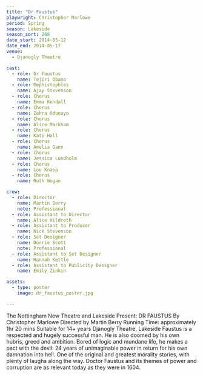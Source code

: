 ```yaml
---
title: "Dr Faustus"
playwright: Christopher Marlowe
period: Spring
season: Lakeside
season_sort: 268
date_start: 2014-05-12
date_end: 2014-05-17
venue:
  - Djanogly Theatre

cast:
  - role: Dr Faustus
    name: Tejiri Obano
  - role: Mephistophles
    name: Ajay Stevenson
  - role: Chorus
    name: Emma Kendall
  - role: Chorus
    name: Zehra Odunayo
  - role: Chorus
    name: Alice Markham
  - role: Chorus
    name: Kati Hall
  - role: Chorus
    name: Amelia Gann
  - role: Chorus
    name: Jessica Lundholm
  - role: Chorus
    name: Lou Knapp
  - role: Chorus
    name: Ruth Wogan

crew:
  - role: Director
    name: Martin Berry
    note: Professional
  - role: Assistant to Director
    name: Alice Hildreth
  - role: Assistant to Producer
    name: Nick Stevenson
  - role: Set Designer
    name: Dorrie Scott
    note: Professional
  - role: Assistant to Set Designer
    name: Hannah Kettle
  - role: Assistant to Publicity Designer
    name: Emily Zinkin

assets:
  - type: poster
    image: dr_faustus_poster.jpg

---
```


The Nottingham New Theatre and Lakeside Present: DR FAUSTUS By Christopher Marlowe Directed by Martin Berry Running Time: approximately 1hr 20 mins Suitable for 14+ years Djanogly Theatre, Lakeside Faustus is a respected and hugely successful man. He is also doomed by his own hubris, greed and ambition. Bored of logic and mundane life, he makes a pact with the devil: 24 years of unimaginable power in return for his own damnation into hell. One of the original and greatest morality stories, with plenty of laughs along the way. Doctor Faustus and its themes of power and corruption are as relevant today as they were in 1604.
